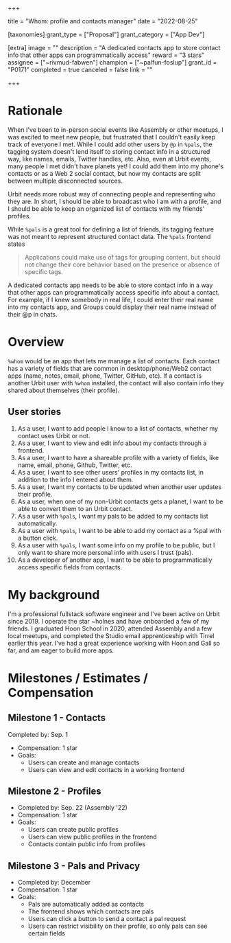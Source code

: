 +++

title = "Whom: profile and contacts manager"
date = "2022-08-25"

[taxonomies]
grant_type = ["Proposal"]
grant_category = ["App Dev"]

[extra]
image = ""
description = "A dedicated contacts app to store contact info that other apps can programmatically access"
reward = "3 stars"
assignee = ["~rivmud-fabwen"]
champion = ["~palfun-foslup"]
grant_id = "P0171"
completed = true
canceled = false
link = ""

+++

# Rationale
When I've been to in-person social events like Assembly or other meetups, I was excited to meet new people, but frustrated that I couldn't easily keep track of everyone I met. While I could add other users by `@p` in `%pals`, the tagging system doesn't lend itself to storing contact info in a structured way, like names, emails, Twitter handles, etc. Also, even at Urbit events, many people I met didn't have planets yet! I could add them into my phone's contacts or as a Web 2 social contact, but now my contacts are split between multiple disconnected sources.

Urbit needs more robust way of connecting people and representing who they are. In short, I should be able to broadcast who I am with a profile, and I should be able to keep an organized list of contacts with my friends' profiles.

While `%pals` is a great tool for defining a list of friends, its tagging feature was not meant to represent structured contact data. The `%pals` frontend states
> Applications could make use of tags for grouping content, but should not change their core behavior based on the presence or absence of specific tags.

A dedicated contacts app needs to be able to store contact info in a way that other apps can programmatically access specific info about a contact. For example, if I knew somebody in real life, I could enter their real name into my contacts app, and Groups could display their real name instead of their @p in chats.
# Overview
`%whom` would be an app that lets me manage a list of contacts.
Each contact has a variety of fields that are common in desktop/phone/Web2 contact apps (name, notes, email, phone, Twitter, GitHub, etc).
If a contact is another Urbit user with `%whom` installed, the contact will also contain info they shared about themselves (their profile).
## User stories
1. As a user, I want to add people I know to a list of contacts, whether my contact uses Urbit or not.
2. As a user, I want to view and edit info about my contacts through a frontend.
3. As a user, I want to have a shareable profile with a variety of fields, like name, email, phone, Github, Twitter, etc.
4. As a user, I want to see other users' profiles in my contacts list, in addition to the info I entered about them.
5. As a user, I want my contacts to be updated when another user updates their profile.
6. As a user, when one of my non-Urbit contacts gets a planet, I want to be able to convert them to an Urbit contact.
7. As a user with `%pals`, I want my pals to be added to my contacts list automatically.
8. As a user with `%pals`, I want to be able to add my contact as a %pal with a button click.
9. As a user with `%pals`, I want some info on my profile to be public, but I only want to share more personal info with users I trust (pals).
10. As a developer of another app, I want to be able to programmatically access specific fields from contacts.
# My background
I'm a professional fullstack software engineer and I've been active on Urbit since 2019. I operate the star ~holnes and have onboarded a few of my friends. I graduated Hoon School in 2020, attended Assembly and a few local meetups, and completed the Studio email apprenticeship with Tirrel earlier this year. I've had a great experience working with Hoon and Gall so far, and am eager to build more apps.
# Milestones / Estimates / Compensation
## Milestone 1 - Contacts
Completed by: Sep. 1
- Compensation: 1 star
- Goals:
    - Users can create and manage contacts
    - Users can view and edit contacts in a working frontend
## Milestone 2 - Profiles
- Completed by: Sep. 22 (Assembly '22)
- Compensation: 1 star
- Goals:
    - Users can create public profiles
    - Users can view public profiles in the frontend
    - Contacts contain public info from profiles
## Milestone 3 - Pals and Privacy
- Completed by: December
- Compensation: 1 star
- Goals:
    - Pals are automatically added as contacts
    - The frontend shows which contacts are pals
    - Users can click a button to send a contact a pal request
    - Users can restrict visibility on their profile, so only pals can see certain fields
